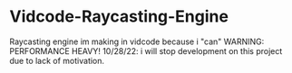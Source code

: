 # Vidcode-Raycasting-Engine
Raycasting engine im making in vidcode because i "can"
WARNING: PERFORMANCE HEAVY!
10/28/22: i will stop development on this project due to lack of motivation.
